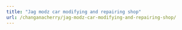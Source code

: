 ```yaml
---
title: "Jag modz car modifying and repairing shop"
url: /changanacherry/jag-modz-car-modifying-and-repairing-shop/
---
```

